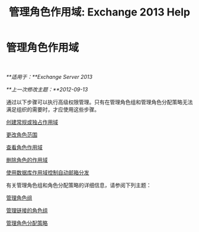 ﻿---
title: '管理角色作用域: Exchange 2013 Help'
TOCTitle: 管理角色作用域
ms:assetid: f8f5b205-dd47-4fc3-8322-3fa115ae475a
ms:mtpsurl: https://technet.microsoft.com/zh-cn/library/Dd351270(v=EXCHG.150)
ms:contentKeyID: 50491977
ms.date: 05/21/2018
mtps_version: v=EXCHG.150
ms.translationtype: MT
---

# 管理角色作用域

 

_**适用于：**Exchange Server 2013_

_**上一次修改主题：**2012-09-13_

通过以下步骤可以执行高级权限管理。只有在管理角色组和管理角色分配策略无法满足组织的需要时，才应使用这些步骤。

[创建常规或独占作用域](create-a-regular-or-exclusive-scope-exchange-2013-help.md)

[更改角色范围](change-a-role-scope-exchange-2013-help.md)

[查看角色作用域](view-role-scopes-exchange-2013-help.md)

[删除角色的作用域](remove-a-role-scope-exchange-2013-help.md)

[使用数据库作用域控制自动邮箱分发](control-automatic-mailbox-distribution-using-database-scopes-exchange-2013-help.md)

有关管理角色组和角色分配策略的详细信息，请参阅下列主题：

[管理角色组](manage-role-groups-exchange-2013-help.md)

[管理链接的角色组](manage-linked-role-groups-exchange-2013-help.md)

[管理角色分配策略](manage-role-assignment-policies-exchange-2013-help.md)

